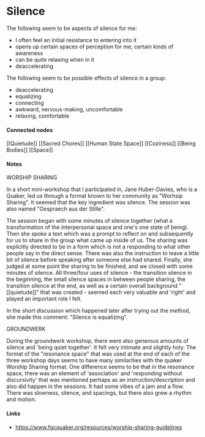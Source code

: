 ---
---

# Silence

The following seem to be aspects of silence for me:
- I often feel an initial resistance to entering into it
- opens up certain spaces of perception for me, certain kinds of awareness
- can be quite relaxing when in it
- deaccelerating
	
The following seem to be possible effects of silence in a group:
- deaccelerating
- equalizing
- connecting
- awkward, nervous-making, uncomfortable
- relaxing, comfortable
	


#### Connected nodes
[[Quietude]]
[[Sacred Chores]]
[[Human State Space]]
[[Coziness]]
[[Being Bodies]]
[[Space]]


#### Notes

WORSHIP SHARING

In a short mini-workshop that I participated in, Jane Huber-Davies, who is a Quaker, led us through a format known to her community as "Worhsip Sharing". It seemed that the key ingredient was silence. The session was also named "Gespraech aus der Stille". 

The session began with some minutes of silence together (what a transformation of the interpersonal space and one's one state of being). Then she spoke a text which was a prompt to reflect on and subsequently for us to share in the group what came up inside of us. The sharing was explicitly directed to be in a form which is not a responding to what other people say in the direct sense. There was also the instruction to leave a little bit of silence before speaking after someone else had shared. Finally, she judged at some point the sharing to be finished, and we closed with some minutes of silence. All three/four uses of silence - the transition silence in the beginning, the small silence spaces in between people sharing, the transition silence at the end, as well as a certain overall background "[[quietude]]" that was created - seemed each very valuable and 'right' and played an important role I felt. 

In the short discussion which happened later after trying out the method, she made this comment: "Silence is equalizing". 

GROUNDWERK

During the groundwerk workshop, there were also generous amounts of silence and 'being quiet together'. It felt very intimate and slightly holy. The format of the "resonance space" that was used at the end of each of the three workshop days seems to have many similarities with the quaker Worship Sharing format. One difference seems to be that in the resonance space, there was an element of 'association' and 'responding without discursivity' that was mentioned perhaps as an instruction/description and also did happen in the sessions. It had some vibes of a jam and a flow. There was slowness, silence, and spacings, but there also grew a rhythm and motion. 






#### Links
- https://www.fgcquaker.org/resources/worship-sharing-guidelines
